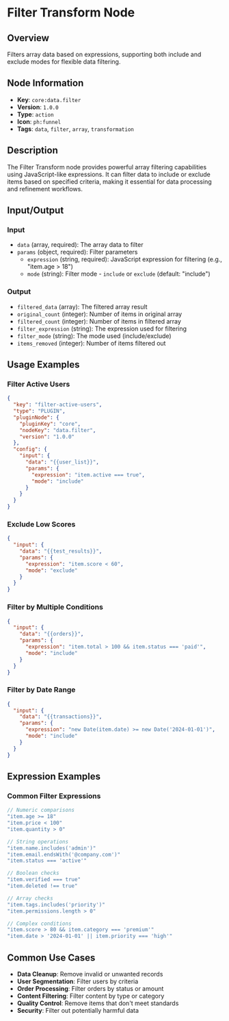 # Filter Transform Node

## Overview

Filters array data based on expressions, supporting both include and exclude modes for flexible data filtering.

## Node Information

- **Key**: `core:data.filter`
- **Version**: `1.0.0`
- **Type**: `action`
- **Icon**: `ph:funnel`
- **Tags**: `data`, `filter`, `array`, `transformation`

## Description

The Filter Transform node provides powerful array filtering capabilities using JavaScript-like expressions. It can filter data to include or exclude items based on specified criteria, making it essential for data processing and refinement workflows.

## Input/Output

### Input
- `data` (array, required): The array data to filter
- `params` (object, required): Filter parameters
  - `expression` (string, required): JavaScript expression for filtering (e.g., "item.age > 18")
  - `mode` (string): Filter mode - `include` or `exclude` (default: "include")

### Output
- `filtered_data` (array): The filtered array result
- `original_count` (integer): Number of items in original array
- `filtered_count` (integer): Number of items in filtered array
- `filter_expression` (string): The expression used for filtering
- `filter_mode` (string): The mode used (include/exclude)
- `items_removed` (integer): Number of items filtered out

## Usage Examples

### Filter Active Users
```json
{
  "key": "filter-active-users",
  "type": "PLUGIN",
  "pluginNode": {
    "pluginKey": "core",
    "nodeKey": "data.filter",
    "version": "1.0.0"
  },
  "config": {
    "input": {
      "data": "{{user_list}}",
      "params": {
        "expression": "item.active === true",
        "mode": "include"
      }
    }
  }
}
```

### Exclude Low Scores
```json
{
  "input": {
    "data": "{{test_results}}",
    "params": {
      "expression": "item.score < 60",
      "mode": "exclude"
    }
  }
}
```

### Filter by Multiple Conditions
```json
{
  "input": {
    "data": "{{orders}}",
    "params": {
      "expression": "item.total > 100 && item.status === 'paid'",
      "mode": "include"
    }
  }
}
```

### Filter by Date Range
```json
{
  "input": {
    "data": "{{transactions}}",
    "params": {
      "expression": "new Date(item.date) >= new Date('2024-01-01')",
      "mode": "include"
    }
  }
}
```

## Expression Examples

### Common Filter Expressions
```javascript
// Numeric comparisons
"item.age >= 18"
"item.price < 100"
"item.quantity > 0"

// String operations
"item.name.includes('admin')"
"item.email.endsWith('@company.com')"
"item.status === 'active'"

// Boolean checks
"item.verified === true"
"item.deleted !== true"

// Array checks
"item.tags.includes('priority')"
"item.permissions.length > 0"

// Complex conditions
"item.score > 80 && item.category === 'premium'"
"item.date > '2024-01-01' || item.priority === 'high'"
```

## Common Use Cases

- **Data Cleanup**: Remove invalid or unwanted records
- **User Segmentation**: Filter users by criteria
- **Order Processing**: Filter orders by status or amount
- **Content Filtering**: Filter content by type or category
- **Quality Control**: Remove items that don't meet standards
- **Security**: Filter out potentially harmful data

